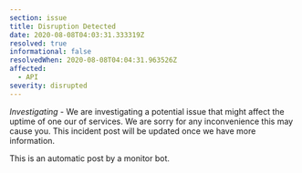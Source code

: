 ```yaml
---
section: issue
title: Disruption Detected
date: 2020-08-08T04:03:31.333319Z
resolved: true
informational: false
resolvedWhen: 2020-08-08T04:04:31.963526Z
affected:
  - API
severity: disrupted
---
```

*Investigating* - We are investigating a potential issue that might affect the uptime of one our of services. We are sorry for any inconvenience this may cause you. This incident post will be updated once we have more information.

This is an automatic post by a monitor bot.
        